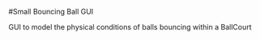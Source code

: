 #Small Bouncing Ball GUI

GUI to model the physical conditions of balls bouncing within a BallCourt

